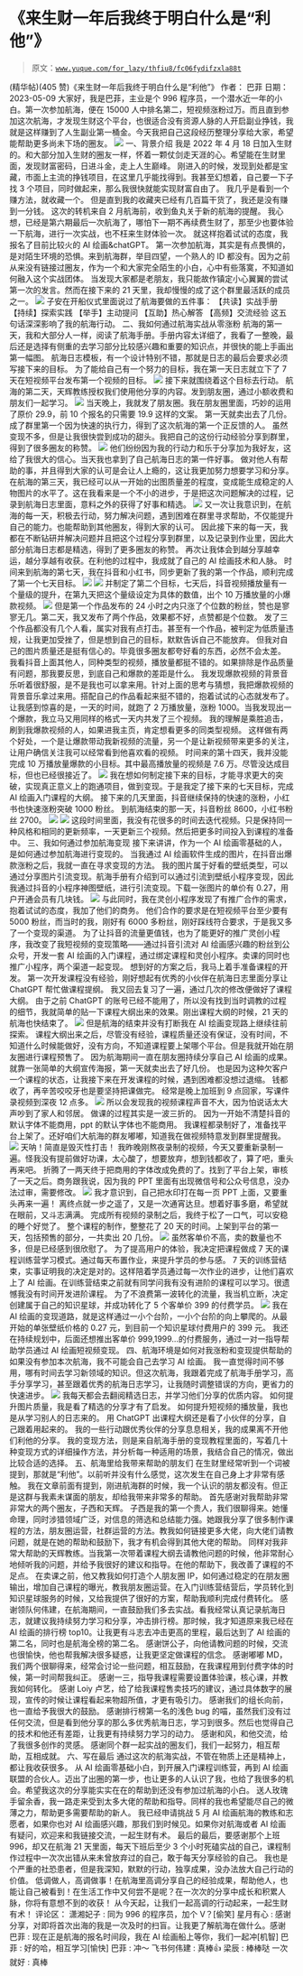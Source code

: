# 《来生财一年后我终于明白什么是“利他”》

> 原文：[`www.yuque.com/for_lazy/thfiu8/fc06fydifzxla88t`](https://www.yuque.com/for_lazy/thfiu8/fc06fydifzxla88t)

<ne-h2 id="ed49111f" data-lake-id="ed49111f"><ne-heading-ext><ne-heading-anchor></ne-heading-anchor><ne-heading-fold></ne-heading-fold></ne-heading-ext><ne-heading-content><ne-text id="u2e8adc5f">(精华帖)(405 赞)《来生财一年后我终于明白什么是“利他”》</ne-text></ne-heading-content></ne-h2> <ne-p id="u07a84331" data-lake-id="u07a84331"><ne-text id="ud35b8c7c">作者： 巴菲</ne-text></ne-p> <ne-p id="ue3e07ca2" data-lake-id="ue3e07ca2"><ne-text id="ud04a678d">日期：2023-05-09</ne-text></ne-p> <ne-p id="u41959ae0" data-lake-id="u41959ae0"><ne-text id="uc1f28f6b">大家好，我是巴菲，主业是个 996 程序员，一个潜水近一年的小白。第一次参加航海，便在 15000 人中排名第二，短视频涨粉过万。而且直到参加这次航海，才发现生财这个平台，也很适合没有资源人脉的人开启副业挣钱，我就是这样赚到了人生副业第一桶金。今天我把自己这段经历整理分享给大家，希望能帮助更多尚未下场的圈友。</ne-text></ne-p> <ne-p id="ua2f5c68e" data-lake-id="ua2f5c68e"><ne-card data-card-name="image" data-card-type="inline" id="TBAIR" data-event-boundary="card">![](img/5ade2306a296a52202aa027bc5f4d908.png)</ne-card></ne-p> <ne-h2 id="933c7004" data-lake-id="933c7004"><ne-heading-ext><ne-heading-anchor></ne-heading-anchor><ne-heading-fold></ne-heading-fold></ne-heading-ext><ne-heading-content><ne-text id="ud07ed5be" ne-bold="true">一、背景介绍</ne-text></ne-heading-content></ne-h2> <ne-p id="u568a0cbc" data-lake-id="u568a0cbc"><ne-text id="u79bb68c8">我是 2022 年 4 月 18 日加入生财的。和大部分加入生财的圈友一样，怀着一颗仗剑走天涯的心。希望能在生财里面，发现财富密码，日进斗金，走上人生巅峰。</ne-text></ne-p> <ne-p id="u958f3537" data-lake-id="u958f3537"><ne-text id="ubc667a90">刚进入的时候，发现到处都是宝藏，市面上主流的挣钱项目，在这里几乎能找得到。我甚至幻想着，自己要一下子找 3 个项目，同时做起来，那么我很快就能实现财富自由了。</ne-text></ne-p> <ne-p id="u6ea89e3e" data-lake-id="u6ea89e3e"><ne-text id="uc0dc4657">我几乎是看到一个赚方法，就收藏一个。</ne-text></ne-p> <ne-p id="ua679239e" data-lake-id="ua679239e"><ne-text id="u3b094596" ne-bold="true">但是直到我的收藏夹已经有几百篇干货了，我还是没有赚到一分钱。</ne-text></ne-p> <ne-p id="u60d402a0" data-lake-id="u60d402a0"><ne-text id="ue9f8c799">这次的转机来自 2 月航海前，收到鱼丸关于新的航海的提醒。</ne-text></ne-p> <ne-p id="uf28d0d52" data-lake-id="uf28d0d52"><ne-text id="uc0b3971e">我心想，已经是第六期最后一次航海了，哪怕下一期不再续费生财了，那至少也要体验一下航海，进行一次实战，也不枉来生财体验一次。</ne-text></ne-p> <ne-p id="ud2567669" data-lake-id="ud2567669"><ne-text id="u1ffe996f">就这样抱着试试的态度，我报名了目前比较火的 AI 绘画&chatGPT。</ne-text></ne-p> <ne-p id="u644a5594" data-lake-id="u644a5594"><ne-text id="u5dd5582a">第一次参加航海，其实是有点畏惧的，是对陌生环境的恐惧。来到航海群，举目四望，一个熟人的 ID 都没有。因为之前从来没有链接过圈友，作为一个和大家完全陌生的小白，心中有些落寞，不知道如何融入这个实战团体。</ne-text></ne-p> <ne-p id="u1035c7a7" data-lake-id="u1035c7a7"><ne-text id="uda50639f">当发现大家都是老朋友，我只能故作镇定小心翼翼的尝试第一次的发言。然而在接下来的 21 天里，我却慢慢的成了这个群里最活跃的成员之一。</ne-text></ne-p> <ne-p id="uc7bfcb31" data-lake-id="uc7bfcb31"><ne-card data-card-name="image" data-card-type="inline" id="ZDTlK" data-event-boundary="card">![](img/e3db9dfaadd5f6a0b0daa5096ccfdc15.png)</ne-card></ne-p> <ne-p id="u1d429e26" data-lake-id="u1d429e26"><ne-text id="u2ded8940">子安在开船仪式里面说过了航海要做的五件事：</ne-text></ne-p> <ne-p id="uf400bcb7" data-lake-id="uf400bcb7"><ne-text id="u92bc0dec">【共读】实战手册</ne-text></ne-p> <ne-p id="ua556426e" data-lake-id="ua556426e"><ne-text id="uf2432f01">【持续】探索实践</ne-text></ne-p> <ne-p id="u8c1c6a15" data-lake-id="u8c1c6a15"><ne-text id="u1e0793ea">【举手】主动提问</ne-text></ne-p> <ne-p id="uedbc37c5" data-lake-id="uedbc37c5"><ne-text id="u5162de07">【互助】热心解答</ne-text></ne-p> <ne-p id="uebe2bb75" data-lake-id="uebe2bb75"><ne-text id="u46a47d4a">【高频】交流经验</ne-text></ne-p> <ne-p id="ucdc3ac25" data-lake-id="ucdc3ac25"><ne-text id="u743d7b03">这五句话深深影响了我的航海行动。</ne-text></ne-p> <ne-h2 id="9039450f" data-lake-id="9039450f"><ne-heading-ext><ne-heading-anchor></ne-heading-anchor><ne-heading-fold></ne-heading-fold></ne-heading-ext> <ne-heading-content></ne-heading-content></ne-h2> <ne-h2 id="15b1fe60" data-lake-id="15b1fe60"><ne-heading-ext><ne-heading-anchor></ne-heading-anchor><ne-heading-fold></ne-heading-fold></ne-heading-ext><ne-heading-content><ne-text id="ub021d575" ne-bold="true">二、我如何通过航海实战从零涨粉</ne-text></ne-heading-content></ne-h2> <ne-p id="ucbe224f5" data-lake-id="ucbe224f5"><ne-text id="u56db5291">航海的第一天，我和大部分人一样，阅读了航海手册。手册内容太详细了，我看了一整晚，最后还是选择有侧重的去学习部分比较感兴趣和重要的知识点，并很快的能上手画出第一幅图。</ne-text></ne-p> <ne-p id="uece300a4" data-lake-id="uece300a4"><ne-text id="u3860579f">航海日志模板，有一个设计特别不错，那就是日志的最后会要求必须写接下来的目标。</ne-text></ne-p> <ne-p id="u054e2704" data-lake-id="u054e2704"><ne-text id="u1c15c137" ne-bold="true">为了能给自己有一个努力的目标，我在第一天日志就立下了 7 天在短视频平台发布第一个视频的目标。</ne-text></ne-p> <ne-p id="u0a5ebba1" data-lake-id="u0a5ebba1"><ne-card data-card-name="image" data-card-type="inline" id="kl4Sv" data-event-boundary="card">![](img/2f614596c84072a862e7e60c030adf94.png)</ne-card></ne-p> <ne-p id="u8f556447" data-lake-id="u8f556447"><ne-text id="uf5d2e06b">接下来就围绕着这个目标去行动。</ne-text></ne-p> <ne-p id="u9055221d" data-lake-id="u9055221d"><ne-text id="u8e9ea6b0">航海的第二天，天辉教练授权我们使用他分享的内容。发到朋友圈，通过小额收费和朋友们一起学习。</ne-text></ne-p> <ne-p id="u416e328f" data-lake-id="u416e328f"><ne-card data-card-name="image" data-card-type="inline" id="ErFgB" data-event-boundary="card">![](img/0ebcb637df81940fd54f338e22992049.png)</ne-card></ne-p> <ne-p id="u00e17ad9" data-lake-id="u00e17ad9"><ne-text id="u64a2b64a">当天晚上，我就发了朋友圈。我在朋友圈里面，巧妙的运用了原价 29.9，前 10 个报名的只需要 19.9 这样的文案。</ne-text></ne-p> <ne-p id="u81e43b5b" data-lake-id="u81e43b5b"><ne-text id="u75f207c8">第一天就卖出去了几份。成了群里第一个因为快速的执行力，得到了这次航海的第一个正反馈的人。</ne-text></ne-p> <ne-p id="ueb1a974e" data-lake-id="ueb1a974e"><ne-text id="ueeabdc6f">虽然变现不多，但是让我很快尝到成功的甜头。我把自己的这份行动经验分享到群里，得到了很多圈友的称赞。</ne-text></ne-p> <ne-p id="u20964503" data-lake-id="u20964503"><ne-card data-card-name="image" data-card-type="inline" id="ruI5t" data-event-boundary="card">![](img/28d981fe5fd41528857a9f6741ecff0b.png)</ne-card></ne-p> <ne-p id="ue7c45ed3" data-lake-id="ue7c45ed3"><ne-text id="u6444e381">他们纷纷因为我的行动力和乐于分享加为我好友，这给了我很大的信心。当天我也拿到了自己航海日志的第一件好事。</ne-text></ne-p> <ne-p id="u26a1a9ab" data-lake-id="u26a1a9ab"><ne-text id="uf444135a" ne-bold="true">做对他人有帮助的事，并且得到大家的认可是会让人上瘾的，这让我更加努力想要学习和分享。</ne-text></ne-p> <ne-p id="uc4ebb4d9" data-lake-id="uc4ebb4d9"><ne-text id="uf371e633">在航海的第三天，我已经可以从一开始的出图质量差的程度，变成能生成稳定的人物图片的水平了。这在我看来是一个不小的进步，于是把这次问题解决的过程，记录到航海日志里面，意料之外的获得了好事和精选。</ne-text></ne-p> <ne-p id="u7aafae4e" data-lake-id="u7aafae4e"><ne-card data-card-name="image" data-card-type="inline" id="IEo8w" data-event-boundary="card">![](img/1cdde1400c78a3a76948f7f4eecedd90.png)</ne-card></ne-p> <ne-p id="u83e6764f" data-lake-id="u83e6764f"><ne-text id="u6bb5d529">又一次让我意识到，在航海的每一天，积极去行动，努力解决问题，遇到困难在群里寻求帮助，不仅能提升自己的能力。也能帮助到其他圈友，得到大家的认可。</ne-text></ne-p> <ne-p id="uaf9e5d7f" data-lake-id="uaf9e5d7f"><ne-text id="u79997116">因此接下来的每一天，我都在不断钻研并解决问题并且把这个过程分享到群里，以及记录到作业里，因此大部分航海日志都是精选，得到了更多圈友的称赞。</ne-text></ne-p> <ne-p id="u29816876" data-lake-id="u29816876"><ne-text id="u402b2dab">再次让我体会到越分享越幸运，越分享越有收获。在利他的过程中，我成就了自己的 AI 绘画技术和人脉。</ne-text></ne-p> <ne-p id="ue9b13012" data-lake-id="ue9b13012"><ne-text id="u55af4d1c" ne-bold="true">时间来到航海的第七天，我在抖音和小红书，同步更新了我的第一个作品，顺利完成了第一个七天目标。</ne-text></ne-p> <ne-p id="ud5bbce6d" data-lake-id="ud5bbce6d"><ne-card data-card-name="image" data-card-type="inline" id="KjMwW" data-event-boundary="card">![](img/6c11650aaf86b6522c745bff5ccb9cd4.png)</ne-card></ne-p> <ne-p id="u21b3e1c6" data-lake-id="u21b3e1c6"><ne-card data-card-name="image" data-card-type="inline" id="kbpV5" data-event-boundary="card">![](img/2240e4eb221b3837d7dfbec54f92278a.png)</ne-card></ne-p> <ne-p id="u348d23b7" data-lake-id="u348d23b7"><ne-text id="u81f4113c">并制定了第二个目标，七天后，抖音视频播放量有一个量级的提升，在第九天把这个量级设定为具体的数值，出个 10 万播放量的小爆款视频。</ne-text></ne-p> <ne-p id="u0aca646f" data-lake-id="u0aca646f"><ne-card data-card-name="image" data-card-type="inline" id="TU2YM" data-event-boundary="card">![](img/d9c49e6ffc85f8ba22549160f266ac7d.png)</ne-card></ne-p> <ne-p id="uc885b487" data-lake-id="uc885b487"><ne-text id="u22be30f5">但是第一个作品发布的 24 小时之内只涨了个位数的粉丝，赞也是寥寥无几。第二天，我又发布了两个作品，效果都不好，点赞都是个位数。</ne-text></ne-p> <ne-p id="ua2814f69" data-lake-id="ua2814f69"><ne-text id="u144c7db8">发了三个作品都没有几个人看，属实对我有点打击。甚至有一个作品，被判定为低质量违规，让我更加受挫了，但是想到自己的目标，默默告诉自己不能放弃。</ne-text></ne-p> <ne-p id="ub6862291" data-lake-id="ub6862291"><ne-text id="u0657193d">但我对自己的图片质量还是挺有信心的。毕竟很多圈友都夸好看的东西，必然不会太差。</ne-text></ne-p> <ne-p id="u3e0ba741" data-lake-id="u3e0ba741"><ne-text id="ub8eb05fd">我看抖音上面其他人，同种类型的视频，播放量都挺不错的。如果排除是作品质量有问题，那我要反思，到底自己和爆款的差距是什么。</ne-text></ne-p> <ne-p id="u0118e3af" data-lake-id="u0118e3af"><ne-text id="u30bb64bf">我发现爆款视频的背景音乐听着很舒服，是不是我也可以拿来用。针对上面的思考与猜想，我把爆款视频的背景音乐拿过来用。搭配自己的作品看起来挺不错的，抱着试试的心态就发布了。</ne-text></ne-p> <ne-p id="u3224349a" data-lake-id="u3224349a"><ne-text id="uaf47e3eb">让我感到惊喜的是，</ne-text><ne-text id="uf6cbd5b6" ne-bold="true">一天的时间，就跑了 2 万播放量，涨粉 1000。</ne-text><ne-text id="u15c3da16">当我发现出一个爆款，我立马又用同样的格式一天内共发了三个视频。</ne-text></ne-p> <ne-p id="ue8165fa2" data-lake-id="ue8165fa2"><ne-text id="u32849892">我的理解是乘胜追击，刷到我爆款视频的人，如果进我主页，肯定想看更多的同类型视频。</ne-text></ne-p> <ne-p id="ub4b8aba9" data-lake-id="ub4b8aba9"><ne-text id="u766dc12c">这样做有两个好处，一个是让爆款带动我新视频的流量，另一个是让新视频带来更多的关注，让用户确信关注我可以经常看到他喜欢看的视频。</ne-text></ne-p> <ne-p id="u6d4490e9" data-lake-id="u6d4490e9"><ne-text id="ucf7bcaa0">时间来的第十四天，我并没能完成 10 万播放量爆款的小目标。其中最高播放量的视频是 7.6 万。尽管没达成目标，但也已经很接近了。</ne-text></ne-p> <ne-p id="uc270d9db" data-lake-id="uc270d9db"><ne-card data-card-name="image" data-card-type="inline" id="giIXI" data-event-boundary="card">![](img/d6acd74f99aa71406607822ac39fac2f.png)</ne-card></ne-p> <ne-p id="ue2554ff3" data-lake-id="ue2554ff3"><ne-text id="u465bdbd5">我在想如何制定接下来的目标，才能寻求更大的突破，实现真正意义上的跑通项目，做到变现。于是我定了接下来的七天目标，完成 AI 绘画入门课程的大纲。</ne-text></ne-p> <ne-p id="ueba52e39" data-lake-id="ueba52e39"><ne-text id="ud73f4a4c">接下来的几天里面，抖音继续保持的快速的涨粉，小红书也快速涨粉突破 1000 粉丝。</ne-text></ne-p> <ne-p id="u77711a60" data-lake-id="u77711a60"><ne-text id="ucf52169f" ne-bold="true">到航海结束的那一天，抖音粉丝 8600，小红书粉丝 2700。</ne-text></ne-p> <ne-p id="ub60fb354" data-lake-id="ub60fb354"><ne-card data-card-name="image" data-card-type="inline" id="nkCUH" data-event-boundary="card">![](img/bfa0363ee8f23246625dc86a9ecb8a83.png)</ne-card></ne-p> <ne-p id="u817818ef" data-lake-id="u817818ef"><ne-card data-card-name="image" data-card-type="inline" id="EQ6fR" data-event-boundary="card">![](img/febff4d4f054db6e94e2fa8604ec96fc.png)</ne-card></ne-p> <ne-p id="ude277cc4" data-lake-id="ude277cc4"><ne-text id="ubdd31771">这段时间里面，我没有花很多的时间去迭代视频。只是保持同一种风格和相同的更新频率，一天更新三个视频。然后把更多时间投入到课程的准备中。</ne-text></ne-p> <ne-h2 id="e79976be" data-lake-id="e79976be"><ne-heading-ext><ne-heading-anchor></ne-heading-anchor><ne-heading-fold></ne-heading-fold></ne-heading-ext><ne-heading-content><ne-text id="u0b9a4e84" ne-bold="true">三、我如何通过参加航海变现</ne-text></ne-heading-content></ne-h2> <ne-p id="u658a67cc" data-lake-id="u658a67cc"><ne-text id="ua548ea10">接下来讲讲，作为一个 AI 绘画零基础的人，是如何通过参加航海进行变现的。</ne-text></ne-p> <ne-p id="u253a48da" data-lake-id="u253a48da"><ne-text id="u30c72ca3">当我通过 AI 绘画软件生成的图片，在抖音出爆款涨粉之后，我就一直在寻求变现的方法。</ne-text></ne-p> <ne-p id="u810986bc" data-lake-id="u810986bc"><ne-text id="u54e59202">我的图片属于好看的壁纸类型，可以通过分享图片引流变现。航海手册有介绍到可以通过引流到壁纸小程序变现，因此我通过抖音的小程序神图壁纸，进行引流变现。下载一张图片的单价有 0.27，用户开通会员有几块钱。</ne-text></ne-p> <ne-p id="u9a3d4648" data-lake-id="u9a3d4648"><ne-card data-card-name="image" data-card-type="inline" id="pNad1" data-event-boundary="card">![](img/011fbe3a5ff77230efa024c029228b9f.png)</ne-card></ne-p> <ne-p id="uc542222d" data-lake-id="uc542222d"><ne-text id="ufa70d7c6">与此同时，我在灵创小程序发现了有推广合作的需求，抱着试试的态度，我加了他们的商务。</ne-text></ne-p> <ne-p id="u31ac66d2" data-lake-id="u31ac66d2"><ne-text id="ub680ef0d">他们合作的要求是在短视频平台至少要有 5000 粉丝，而当时的我，刚好有 6000 多粉丝，刚好踩线符合要求，于是我又多了一个变现的渠道。</ne-text></ne-p> <ne-p id="u4daf2f33" data-lake-id="u4daf2f33"><ne-text id="u8913f919">为了让抖音的流量更值钱，也为了能更好的推广灵创小程序，我改变了我短视频的变现策略——通过抖音引流对 AI 绘画感兴趣的粉丝到公众号，开发一套 AI 绘画的入门课程，通过绑定课程和灵创小程序。卖课的同时也推广小程序，两个渠道一起变现。</ne-text></ne-p> <ne-p id="u77b95fec" data-lake-id="u77b95fec"><ne-text id="ue1db44aa">想到好的方案之后，我马上着手准备课程的开发。</ne-text></ne-p> <ne-p id="u7a0f59c0" data-lake-id="u7a0f59c0"><ne-text id="u573dbcbb">第一次开发课程没有经验，刚好想起有优秀的小伙伴在航海日志里面分享让 ChatGPT 帮忙做课程提纲。</ne-text></ne-p> <ne-p id="u3df19361" data-lake-id="u3df19361"><ne-text id="u88583048">我又回去复习了一遍，通过几次的修改便做好了课程大纲。</ne-text></ne-p> <ne-p id="u8501137b" data-lake-id="u8501137b"><ne-text id="u9129183b">由于之前 ChatGPT 的账号已经不能用了，所以没有找到当时调教的过程的细节，我就简单的贴一下课程大纲出来的效果。刚出课程大纲的时候，21 天的航海也快结束了。</ne-text></ne-p> <ne-p id="u5a6b4918" data-lake-id="u5a6b4918"><ne-card data-card-name="image" data-card-type="inline" id="H0ggS" data-event-boundary="card">![](img/ba2ce8f08d0113966b67ca45662f832a.png)</ne-card></ne-p> <ne-p id="u84f38d6e" data-lake-id="u84f38d6e"><ne-text id="u903f8817">但是航海的结束并没有打断我在 AI 绘画变现路上继续往前探索。</ne-text></ne-p> <ne-p id="u75a999a8" data-lake-id="u75a999a8"><ne-text id="ua2b210d2">课程大纲出来之后，尽管没有经验，课程质量还没有保证，没有时间，不知道什么时候能做好，没有方向，不知道课程要上架哪个平台。但是我就开始在朋友圈进行课程预售了。</ne-text></ne-p> <ne-p id="ub6f0dc1b" data-lake-id="ub6f0dc1b"><ne-text id="ua356eb42">因为航海期间一直在朋友圈持续分享自己 AI 绘画的成果。就靠一张简单的大纲宣传海报，第一天就卖出去了好几份。</ne-text></ne-p> <ne-p id="u4571dc47" data-lake-id="u4571dc47"><ne-text id="u15106de7">也是因为这种欠客户一个课程的状态，让我接下来在开发课程的时候，遇到困难都没想过退缩。</ne-text></ne-p> <ne-p id="ue5ae2ba6" data-lake-id="ue5ae2ba6"><ne-text id="u590fbd41" ne-bold="true">钱都收了，再辛苦咬咬牙也是要坚持把课做完。</ne-text></ne-p> <ne-p id="uf690e785" data-lake-id="uf690e785"><ne-text id="u73d1c508">经常是晚上加班到 9 点回家，写课件录视频到深夜 12 点多。</ne-text></ne-p> <ne-p id="u43bd6be1" data-lake-id="u43bd6be1"><ne-card data-card-name="image" data-card-type="inline" id="QOEjZ" data-event-boundary="card">![](img/6ed95ca85e572b336055aea091e4b3f9.png)</ne-card></ne-p> <ne-p id="u1491d9d1" data-lake-id="u1491d9d1"><ne-text id="udb6e7071">所以会发现我的视频课程声音不大，因为怕说话太大声吵到了家人和邻居。</ne-text></ne-p> <ne-p id="u327dc080" data-lake-id="u327dc080"><ne-text id="u83d7517e" ne-bold="true">做课的过程其实是一波三折的。</ne-text></ne-p> <ne-p id="u6bea2079" data-lake-id="u6bea2079"><ne-text id="ue68fd6a5">因为一开始不清楚</ne-text><ne-text id="u3258d659" ne-bold="true">抖音的默认字体不能商用，ppt 的默认字体也不能商用。</ne-text></ne-p> <ne-p id="u17cdd9dc" data-lake-id="u17cdd9dc"><ne-text id="ua845b629">我课程都录制好了，准备找平台上架了。还好咱们大航海的群友嘟嘟，知道我在做视频特意发到群里提醒我。</ne-text></ne-p> <ne-p id="ufe6d5b96" data-lake-id="ufe6d5b96"><ne-card data-card-name="image" data-card-type="inline" id="PollK" data-event-boundary="card">![](img/4048d19705eb666f9bbcc3e24597b684.png)</ne-card></ne-p> <ne-p id="ueaff4f36" data-lake-id="ueaff4f36"><ne-text id="u75fc6f77">天呐！简直是毁灭性打击！</ne-text></ne-p> <ne-p id="ud47ba942" data-lake-id="ud47ba942"><ne-text id="u827a37da">我昨晚刚熬夜录制的视频，今天又要重新录制一遍。怪我没有提前做好功课，太心酸了，想要放弃，想到钱都收了，算了吧，重头再来吧。</ne-text></ne-p> <ne-p id="u74c7676d" data-lake-id="u74c7676d"><ne-text id="u1f376fd1">折腾了一两天终于把商用的字体改成免费的了。找到了平台上架，审核了一天之后。商务跟我说，因为</ne-text><ne-text id="uf164593d" ne-bold="true">我的 PPT 里面有出现微信号和公众号信息，没办法过审，需要修改。</ne-text></ne-p> <ne-p id="u8bdc28af" data-lake-id="u8bdc28af"><ne-card data-card-name="image" data-card-type="inline" id="QJbEj" data-event-boundary="card">![](img/f5c389e54c7d1747b1c45eca182f337e.png)</ne-card></ne-p> <ne-p id="u5f9e6209" data-lake-id="u5f9e6209"><ne-text id="uf9194529">我才意识到，自己把水印打在每一页 PPT 上面，又要重头再来一遍！</ne-text></ne-p> <ne-p id="u09e4cc2d" data-lake-id="u09e4cc2d"><ne-text id="ue79d9008">离终点就一步之遥了，又是一次通宵达旦。想着好事多磨，希望就在眼前，又斗志满满。</ne-text></ne-p> <ne-p id="u800f13ad" data-lake-id="u800f13ad"><ne-text id="u1c569f5e">完成所有视频的录制之后，我终于松了一口气，可以安稳的睡个好觉了。</ne-text></ne-p> <ne-p id="uf1038bdc" data-lake-id="uf1038bdc"><ne-text id="u8c14ef0f">整个课程的制作，整整花了 20 天的时间。上架到平台的第一天，包括预售的部分，一共卖出 20 几份。</ne-text></ne-p> <ne-p id="u36af710c" data-lake-id="u36af710c"><ne-card data-card-name="image" data-card-type="inline" id="oTZxN" data-event-boundary="card">![](img/298c1f7203f335c3fcf4d2c7e26e6389.png)</ne-card></ne-p> <ne-p id="u915a31d1" data-lake-id="u915a31d1"><ne-text id="uf1fda8ca">虽然客单价不高，卖的数量也不多，但是已经感到很欣慰了。</ne-text></ne-p> <ne-p id="ubc7965c7" data-lake-id="ubc7965c7"><ne-text id="u50c3e32e" ne-bold="true">为了提高用户的体验，我决定把课程做成 7 天的课程训练营学习模式。</ne-text><ne-text id="ud53f734e">通过每天布置作业，来提升学员的参与感。</ne-text></ne-p> <ne-p id="u85969bca" data-lake-id="u85969bca"><ne-text id="u0ad0a37d">7 天的训练营结束，实事证明我的决定是对的。这样陪着学员通过每一次作业的进步，让他们喜欢上了 AI 绘画。在训练营结束之前就有同学问我有没有进阶的课程可以学习。很遗憾我没有时间开发进阶课程。</ne-text></ne-p> <ne-p id="uc68e2998" data-lake-id="uc68e2998"><ne-text id="ue73d5bf1">为了不浪费第一波转化的流量，我当机立断，决定</ne-text><ne-text id="u13ef98da" ne-bold="true">创建属于自己的知识星球，并成功转化了 5 个客单价 399 的付费学员。</ne-text></ne-p> <ne-p id="uad3b8255" data-lake-id="uad3b8255"><ne-card data-card-name="image" data-card-type="inline" id="CkNcP" data-event-boundary="card">![](img/31f3b6afc9e4936dec96801b10c5324d.png)</ne-card></ne-p> <ne-p id="ue3ed4ead" data-lake-id="ue3ed4ead"><ne-text id="ubcd7d97f" ne-bold="true">我在 AI 绘画的变现道路，就是这样通过一小个台阶，一小个台阶的向上攀爬的</ne-text><ne-text id="ub6a9bb26" ne-bold="true">。</ne-text><ne-text id="u1dcd6125">从最开始的单张壁纸价格的 0.27 元，到目前一个知识星球付费用户的 399 元。</ne-text></ne-p> <ne-p id="u9c4929fc" data-lake-id="u9c4929fc"><ne-text id="uea37d7ec">我还在持续规划中，后面还想推出客单价 999,1999...的付费服务，通过一对一指导帮助学员通过 AI 绘画短视频变现。</ne-text></ne-p> <ne-h2 id="9039450f-1" data-lake-id="9039450f-1"><ne-heading-ext><ne-heading-anchor></ne-heading-anchor><ne-heading-fold></ne-heading-fold></ne-heading-ext> <ne-heading-content></ne-heading-content></ne-h2> <ne-h2 id="aa9edc1c" data-lake-id="aa9edc1c"><ne-heading-ext><ne-heading-anchor></ne-heading-anchor><ne-heading-fold></ne-heading-fold></ne-heading-ext><ne-heading-content><ne-text id="uebc28a4f" ne-bold="true">四、航海环境是如何对我涨粉和变现提供帮助的</ne-text></ne-heading-content></ne-h2> <ne-p id="u3e887823" data-lake-id="u3e887823"><ne-text id="uf03b44e5">如果没有参加本次航海，我不可能会自己去学习 AI 绘画。</ne-text></ne-p> <ne-p id="uc1e86792" data-lake-id="uc1e86792"><ne-text id="u35203901">我一直觉得时间不够用，哪有时间去学习新领域的知识。但这次航海，我跟着完成了航海手册学习，高手分享学习，甚至跟着优秀的航海日志学习，让我随时调整错误的方向，更省力的快速进步。</ne-text></ne-p> <ne-p id="u5892577a" data-lake-id="u5892577a"><ne-card data-card-name="image" data-card-type="inline" id="wcPaB" data-event-boundary="card">![](img/fcf3740b4ffc2abeda8d03d337f6234d.png)</ne-card></ne-p> <ne-p id="u5d35211e" data-lake-id="u5d35211e"><ne-text id="u2603c68e">我每天都会去翻阅精选日志，并学习他们分享的优质内容。</ne-text></ne-p> <ne-p id="u8c6d6029" data-lake-id="u8c6d6029"><ne-text id="u59cbec0a">如何提升图片质量，我是看了精选的分享才有了启发。</ne-text></ne-p> <ne-p id="ua5ecf000" data-lake-id="ua5ecf000"><ne-text id="uc755ecbd">如何提升短视频的播放量，我也是从学习别人的日志来的。</ne-text></ne-p> <ne-p id="u729d84c2" data-lake-id="u729d84c2"><ne-text id="u89a8f67f">用 ChatGPT 出课程大纲还是看了小伙伴的分享，自己跟着用起来的。</ne-text></ne-p> <ne-p id="u5c08f46d" data-lake-id="u5c08f46d"><ne-text id="u9f41029a">我的一些行动跟优秀伙伴的分享息息相关，我的成果离不开他们利他的分享。</ne-text></ne-p> <ne-p id="u46d30522" data-lake-id="u46d30522"><ne-text id="u32603180">我的变现方法，则是来自航海手册的变现教程里面的，写着几十种变现方式的详细操作方法，并分析每一种适用的场景，我结合自己的情况，做出比较合适的选择。</ne-text></ne-p> <ne-h2 id="9062a634" data-lake-id="9062a634"><ne-heading-ext><ne-heading-anchor></ne-heading-anchor><ne-heading-fold></ne-heading-fold></ne-heading-ext><ne-heading-content><ne-text id="ubf39090b" ne-bold="true">五、航海里给我带来帮助的朋友们</ne-text></ne-heading-content></ne-h2> <ne-p id="u54c1d137" data-lake-id="u54c1d137"><ne-text id="ub4700642">在生财里经常听到一个词被提到，那就是</ne-text><ne-text id="ucca13142" ne-bold="true">“利他”</ne-text><ne-text id="u1e2b46f7">。以前听并没有什么感觉，这次发生在自己身上才非常有感触。</ne-text></ne-p> <ne-p id="ud7f22bcf" data-lake-id="ud7f22bcf"><ne-text id="u76613acf">我在文章前面有提到，刚进航海群的时候，我一个认识的朋友都没有。但正是这群与我素未谋面的朋友，却给我带来非常多的帮助。</ne-text></ne-p> <ne-p id="u2a1cca7a" data-lake-id="u2a1cca7a"><ne-text id="uce1e2ab2">首先感谢对我帮助非常非常大的两个圈友，子西和天辉。</ne-text></ne-p> <ne-p id="u0dadf38b" data-lake-id="u0dadf38b"><ne-text id="uf1189caf">子西是我的第一个贵人，我们很聊得来。她懂命理，同时涉猎领域广泛，对信息的筛选和总结能力强。她跟我分享了很多制作课程的方法，朋友圈运营，社群运营的方法。教我如何链接更多大佬，向大佬们请教问题，就是在她的帮助和鼓励下，我才有机会得到其他大佬的帮助。</ne-text></ne-p> <ne-p id="ue6bad058" data-lake-id="ue6bad058"><ne-text id="u35d88830">同样对我非常大帮助的天辉教练。当我第一次带着课程大纲去请教他问题的时候，他非常耐心地倾听我的问题，并给予我很好的建议和指导。在他的帮助下，我改善了课程的不足点。</ne-text></ne-p> <ne-p id="u6d7c664a" data-lake-id="u6d7c664a"><ne-text id="ud536c3b7">在卖课之前，他又教我如何打造个人朋友圈 IP，如何通过稳定的在朋友圈输出，增加自己课程的曝光，教我朋友圈运营。在入门训练营结营后，学员转化到知识星球服务的时候，又给我提供了很好的方案，帮助我顺利完成付费转化。</ne-text></ne-p> <ne-p id="ud80a790c" data-lake-id="ud80a790c"><ne-text id="ufbd5c80f">感谢领队何伟建，在航海期间，一直鼓励我们多去实战。看我经常认真记录航海日志，就建议我持续努力学习和分享，冲击排行榜。那时候，我才知道原来我已经在 AI 绘画的排行榜 top10。让我更有斗志去冲击更高的里程，最后达到了 AI 绘画的第二名，同时也是航海全榜的第二名。</ne-text></ne-p> <ne-p id="u67d52702" data-lake-id="u67d52702"><ne-text id="ue74263da">感谢饼公子，向他请教问题的时候，交流也很愉快，他也帮我解决很多疑惑，让我更坚定做课程的信念。</ne-text></ne-p> <ne-p id="u160702f4" data-lake-id="u160702f4"><ne-text id="uf71627c7">感谢嘟嘟 MD，我们两个很聊得来，经常会讨论一些问题，相互鼓励，在我课程用到付费字体的时候，第一时间帮我纠正。</ne-text></ne-p> <ne-p id="u38f3384b" data-lake-id="u38f3384b"><ne-text id="u6fbd477b">感谢一三，指导我课程需要设置体验课，核心课，并教我如何转化。</ne-text></ne-p> <ne-p id="u653d2b30" data-lake-id="u653d2b30"><ne-text id="u9993d148">感谢 Loiy 卢艺，给了给我课程售卖技巧的建议，通过具体数字的展现，宣传的时候让课程看起来物超所值，才更有吸引力。</ne-text></ne-p> <ne-p id="u7224e567" data-lake-id="u7224e567"><ne-text id="uc1a072b1">感谢我们的组长向前，也一直给予我很大的鼓励。</ne-text></ne-p> <ne-p id="u9693bc0a" data-lake-id="u9693bc0a"><ne-text id="u12d6a4b0">感谢排行榜第一名的浅色 bug 的喵，虽然我们没有过任何交流，但是看到他分享的那么多优秀航海日志，学习到很多。然后也觉得自己的技术和他还有差距，让我更有持续努力学习的动力。</ne-text></ne-p> <ne-p id="u4b89230e" data-lake-id="u4b89230e"><ne-text id="ud378a3ba">感谢和风，和他交流，给了我很多创作的灵感。</ne-text></ne-p> <ne-p id="u8a29c4ed" data-lake-id="u8a29c4ed"><ne-text id="uce037414">感谢同个群一起实战的圈友们，我们一起努力，相互帮助，互相成就。</ne-text></ne-p> <ne-h2 id="0814f5d8" data-lake-id="0814f5d8"><ne-heading-ext><ne-heading-anchor></ne-heading-anchor><ne-heading-fold></ne-heading-fold></ne-heading-ext><ne-heading-content><ne-text id="u0fe675d5" ne-bold="true">六、写在最后</ne-text></ne-heading-content></ne-h2> <ne-p id="u7f51a591" data-lake-id="u7f51a591"><ne-text id="u1fdd3488">通过这次的航海实战，不管在物质上还是精神上，都让我收获很多。</ne-text></ne-p> <ne-p id="ue873a083" data-lake-id="ue873a083"><ne-text id="u06d86616">从 AI 绘画零基础小白，到开展入门课程训练营，再到 AI 绘画联盟的合伙人。迈出了出圈的第一步，也让更多的人认识了我，也给了我很多的机会。希望我这次的分享能实实在在的帮助到还没有参加过航海的小白。</ne-text></ne-p> <ne-p id="u5cec8072" data-lake-id="u5cec8072"><ne-text id="ud7ded6aa">送人玫瑰手留余香，我一路走来受到太多大佬的帮助和指导。同样的我也希望能尽自己的微薄之力，帮助更多需要帮助的新人。</ne-text></ne-p> <ne-p id="ud0cb2390" data-lake-id="ud0cb2390"><ne-text id="uf6320dc3">我已经申请挑战 5 月 AI 绘画航海的教练和志愿者，如果你也对 AI 绘画感兴趣，那我们到时候见。如果你对航海或者 AI 绘画有疑问，欢迎来和我链接交流，一起生财有术。</ne-text></ne-p> <ne-p id="u4cc3254d" data-lake-id="u4cc3254d"><ne-text id="uae1f78e6">最后的最后，要感谢那个上班 996，却又在航海 21 天里面，每天下班后至少 3 个小时死磕实战的自己，课程制作过程中一次次出错从来未曾放弃过的自己，敢于每天分享经验的自己。</ne-text></ne-p> <ne-p id="u832f7c05" data-lake-id="u832f7c05"><ne-text id="u92ff86f7">我也是个严重的社恐患者，但是我深知，默默的行动，独享成果，没办法放大自己行动的价值。</ne-text></ne-p> <ne-p id="u6424ae81" data-lake-id="u6424ae81"><ne-text id="ub5a007ed">低调做人，高调做事！在航海里高调分享自己的经验成果，帮助他人，也能让自己被看到！在生活工作中又何尝不是呢？在一次次的分享中成长和积累人脉，你将有意想不到的收获！</ne-text></ne-p> <ne-p id="u8254fe81" data-lake-id="u8254fe81"><ne-text id="u5c741537">从今天起，让我们一起高调的行动起来，一起生财有术！</ne-text></ne-p> <ne-hole id="u91b1f8cf" data-lake-id="u91b1f8cf"><ne-card data-card-name="hr" data-card-type="block" id="GWdKh" data-event-boundary="card"><ne-p id="u685d46a6" data-lake-id="u685d46a6"><ne-text id="u2361e831">评论区：</ne-text></ne-p> <ne-p id="uc13556ff" data-lake-id="uc13556ff"><ne-text id="u7cc997c1">潇湘妃子 : 同为 996 的程序员，加个 V？[偷笑]</ne-text> <ne-text id="u6b05c15b">星月有心 : 感谢分享，对即将首次出海的我是一次及时的扫盲。让我更了解航海在做什么。感谢</ne-text> <ne-text id="ue40dd0ab">巴菲 : 现在正是航海的报名时间段，我在 AI 绘画船上等你，我们一起冲[机智]</ne-text> <ne-text id="ubcd41fb8">巴菲 : 好的哈，相互学习[愉快]</ne-text> <ne-text id="u346ff9f3">巴菲 : 冲～</ne-text> <ne-text id="u3e759a71">飞书何伟建 : 真棒👍</ne-text> <ne-text id="u673a06e7">梁辰 : 棒棒哒</ne-text> <ne-text id="uf5e016d5">一次就好 : 真棒</ne-text></ne-p></ne-card></ne-hole>